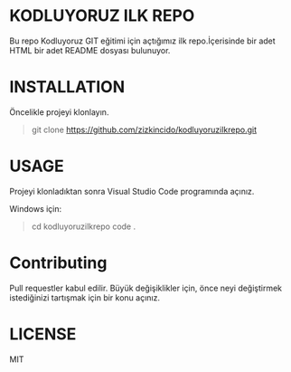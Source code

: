 # KODLUYORUZ ILK REPO

Bu repo Kodluyoruz GIT eğitimi için açtığımız ilk repo.İçerisinde bir adet HTML bir adet README dosyası bulunuyor.

# INSTALLATION

Öncelikle projeyi klonlayın.

> git clone https://github.com/zizkincido/kodluyoruzilkrepo.git

# USAGE

Projeyi klonladıktan sonra Visual Studio Code programında açınız.

Windows için:

> cd kodluyoruzilkrepo
> code .

# Contributing 

Pull requestler kabul edilir. Büyük değişiklikler için, önce neyi değiştirmek istediğinizi tartışmak için bir konu açınız.

# LICENSE

MIT